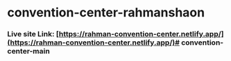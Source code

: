 # convention-center-rahmanshaon
### Live site Link: [https://rahman-convention-center.netlify.app/](https://rahman-convention-center.netlify.app/)# convention-center-main
